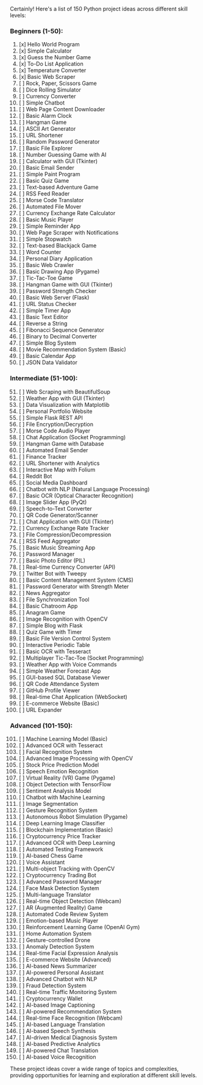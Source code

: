 Certainly! Here's a list of 150 Python project ideas across different skill levels:

### Beginners (1-50):

1.  [x] Hello World Program 
2.  [x] Simple Calculator 
3.  [x] Guess the Number Game
4.  [x] To-Do List Application
5.  [x] Temperature Converter
6.  [x] Basic Web Scraper
7.  [ ] Rock, Paper, Scissors Game
8.  [ ] Dice Rolling Simulator
9.  [ ] Currency Converter
10. [ ] Simple Chatbot
11. [ ] Web Page Content Downloader
12. [ ] Basic Alarm Clock
13. [ ] Hangman Game
14. [ ] ASCII Art Generator
15. [ ] URL Shortener
16. [ ] Random Password Generator
17. [ ] Basic File Explorer
18. [ ] Number Guessing Game with AI
19. [ ] Calculator with GUI (Tkinter)
20. [ ] Basic Email Sender
21. [ ] Simple Paint Program
22. [ ] Basic Quiz Game
23. [ ] Text-based Adventure Game
24. [ ] RSS Feed Reader
25. [ ] Morse Code Translator
26. [ ] Automated File Mover
27. [ ] Currency Exchange Rate Calculator
28. [ ] Basic Music Player
29. [ ] Simple Reminder App
30. [ ] Web Page Scraper with Notifications
31. [ ] Simple Stopwatch
32. [ ] Text-based Blackjack Game
33. [ ] Word Counter
34. [ ] Personal Diary Application
35. [ ] Basic Web Crawler
36. [ ] Basic Drawing App (Pygame)
37. [ ] Tic-Tac-Toe Game
38. [ ] Hangman Game with GUI (Tkinter)
39. [ ] Password Strength Checker
40. [ ] Basic Web Server (Flask)
41. [ ] URL Status Checker
42. [ ] Simple Timer App
43. [ ] Basic Text Editor
44. [ ] Reverse a String
45. [ ] Fibonacci Sequence Generator
46. [ ] Binary to Decimal Converter
47. [ ] Simple Blog System
48. [ ] Movie Recommendation System (Basic)
49. [ ] Basic Calendar App
50. [ ] JSON Data Validator
### Intermediate (51-100):

51. [ ] Web Scraping with BeautifulSoup
52. [ ] Weather App with GUI (Tkinter)
53. [ ] Data Visualization with Matplotlib
54. [ ] Personal Portfolio Website
55. [ ] Simple Flask REST API
56. [ ] File Encryption/Decryption
57. [ ] Morse Code Audio Player
58. [ ] Chat Application (Socket Programming)
59. [ ] Hangman Game with Database
60. [ ] Automated Email Sender
61. [ ] Finance Tracker
62. [ ] URL Shortener with Analytics
63. [ ] Interactive Map with Folium
64. [ ] Reddit Bot
65. [ ] Social Media Dashboard
66. [ ] Chatbot with NLP (Natural Language Processing)
67. [ ] Basic OCR (Optical Character Recognition)
68. [ ] Image Slider App (PyQt)
69. [ ] Speech-to-Text Converter
70. [ ] QR Code Generator/Scanner
71. [ ] Chat Application with GUI (Tkinter)
72. [ ] Currency Exchange Rate Tracker
73. [ ] File Compression/Decompression
74. [ ] RSS Feed Aggregator
75. [ ] Basic Music Streaming App
76. [ ] Password Manager
77. [ ] Basic Photo Editor (PIL)
78. [ ] Real-time Currency Converter (API)
79. [ ] Twitter Bot with Tweepy
80. [ ] Basic Content Management System (CMS)
81. [ ] Password Generator with Strength Meter
82. [ ] News Aggregator
83. [ ] File Synchronization Tool
84. [ ] Basic Chatroom App
85. [ ] Anagram Game
86. [ ] Image Recognition with OpenCV
87. [ ] Simple Blog with Flask
88. [ ] Quiz Game with Timer
89. [ ] Basic File Version Control System
90. [ ] Interactive Periodic Table
91. [ ] Basic OCR with Tesseract
92. [ ] Multiplayer Tic-Tac-Toe (Socket Programming)
93. [ ] Weather App with Voice Commands
94. [ ] Simple Weather Forecast App
95. [ ] GUI-based SQL Database Viewer
96. [ ] QR Code Attendance System
97. [ ] GitHub Profile Viewer
98. [ ] Real-time Chat Application (WebSocket)
99. [ ] E-commerce Website (Basic)
100. [ ] URL Expander

### Advanced (101-150):

101. [ ] Machine Learning Model (Basic)
102. [ ] Advanced OCR with Tesseract
103. [ ] Facial Recognition System
104. [ ] Advanced Image Processing with OpenCV
105. [ ] Stock Price Prediction Model
106. [ ] Speech Emotion Recognition
107. [ ] Virtual Reality (VR) Game (Pygame)
108. [ ] Object Detection with TensorFlow
109. [ ] Sentiment Analysis Model
110. [ ] Chatbot with Machine Learning
111. [ ] Image Segmentation
112. [ ] Gesture Recognition System
113. [ ] Autonomous Robot Simulation (Pygame)
114. [ ] Deep Learning Image Classifier
115. [ ] Blockchain Implementation (Basic)
116. [ ] Cryptocurrency Price Tracker
117. [ ] Advanced OCR with Deep Learning
118. [ ] Automated Testing Framework
119. [ ] AI-based Chess Game
120. [ ] Voice Assistant
121. [ ] Multi-object Tracking with OpenCV
122. [ ] Cryptocurrency Trading Bot
123. [ ] Advanced Password Manager
124. [ ] Face Mask Detection System
125. [ ] Multi-language Translator
126. [ ] Real-time Object Detection (Webcam)
127. [ ] AR (Augmented Reality) Game
128. [ ] Automated Code Review System
129. [ ] Emotion-based Music Player
130. [ ] Reinforcement Learning Game (OpenAI Gym)
131. [ ] Home Automation System
132. [ ] Gesture-controlled Drone
133. [ ] Anomaly Detection System
134. [ ] Real-time Facial Expression Analysis
135. [ ] E-commerce Website (Advanced)
136. [ ] AI-based News Summarizer
137. [ ] AI-powered Personal Assistant
138. [ ] Advanced Chatbot with NLP
139. [ ] Fraud Detection System
140. [ ] Real-time Traffic Monitoring System
141. [ ] Cryptocurrency Wallet
142. [ ] AI-based Image Captioning
143. [ ] AI-powered Recommendation System
144. [ ] Real-time Face Recognition (Webcam)
145. [ ] AI-based Language Translation
146. [ ] AI-based Speech Synthesis
147. [ ] AI-driven Medical Diagnosis System
148. [ ] AI-based Predictive Analytics
149. [ ] AI-powered Chat Translation
150. [ ] AI-based Voice Recognition

These project ideas cover a wide range of topics and complexities, providing opportunities for learning and exploration at different skill levels.